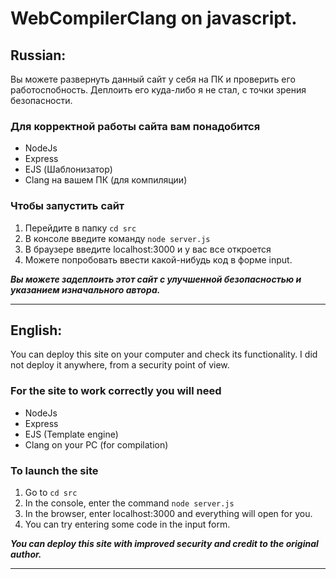 # WebCompilerClang on javascript.
## **Russian:**
Вы можете развернуть данный сайт у себя на ПК и проверить его работоспобность.
Деплоить его куда-либо я не стал, с точки зрения безопасности.
### Для корректной работы сайта вам понадобится
+ NodeJs
+ Express
+ EJS (Шаблонизатор)
+ Clang на вашем ПК (для компиляции)

### Чтобы запустить сайт
1. Перейдите в папку ```cd src```
2. В консоле введите команду ```node server.js```
3. В браузере введите localhost:3000 и у вас все откроется
4. Можете попробовать ввести какой-нибудь код в форме input.

___Вы можете задеплоить этот сайт с улучшенной безопасностью и указанием изначального автора.___
___
## **English:**
You can deploy this site on your computer and check its functionality.
I did not deploy it anywhere, from a security point of view.
### For the site to work correctly you will need
+ NodeJs
+ Express
+ EJS (Template engine)
+ Clang on your PC (for compilation)

### To launch the site
1. Go to ```cd src```
2. In the console, enter the command ```node server.js```
3. In the browser, enter localhost:3000 and everything will open for you.
4. You can try entering some code in the input form.

___You can deploy this site with improved security and credit to the original author.___
___